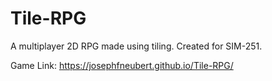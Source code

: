 # Tile-RPG
 
A multiplayer 2D RPG made using tiling. Created for SIM-251.

Game Link: https://josephfneubert.github.io/Tile-RPG/

